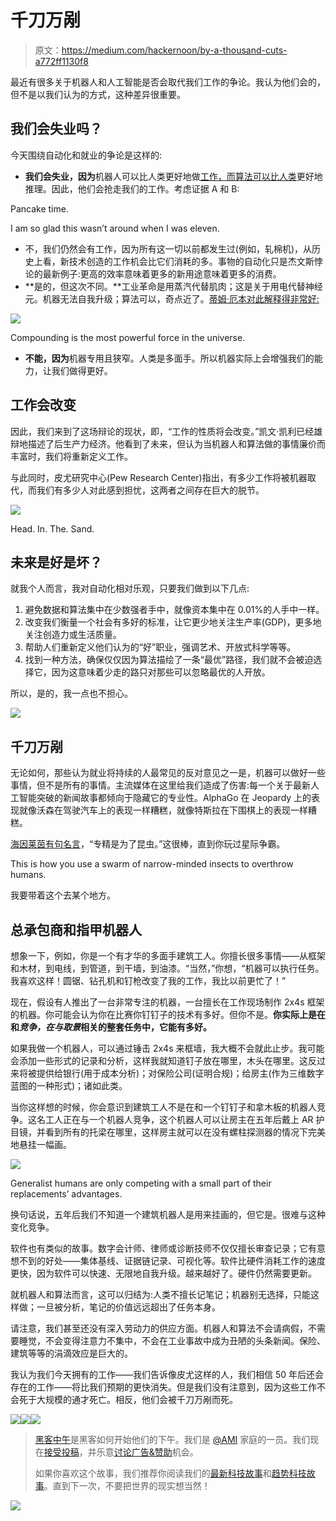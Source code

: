 # 千刀万剐

> 原文：<https://medium.com/hackernoon/by-a-thousand-cuts-a772ff1130f8>

最近有很多关于机器人和人工智能是否会取代我们工作的争论。我认为他们会的，但不是以我们认为的方式，这种差异很重要。

## 我们会失业吗？

今天围绕自动化和就业的争论是这样的:

*   **我们会失业，因为**机器人可以比人类更好地做[工作，而](https://www.engadget.com/2009/09/30/video-abb-flexpicker-replaces-human-pancake-pickers-with-amazin/)[算法可以比人类](https://www.technologyreview.com/s/535446/googles-ai-masters-space-invaders-but-it-still-stinks-at-pac-man/)更好地推理。因此，他们会抢走我们的工作。考虑证据 A 和 B:

Pancake time.

I am so glad this wasn’t around when I was eleven.

*   不，我们仍然会有工作，因为所有这一切以前都发生过(例如，轧棉机)，从历史上看，新技术创造的工作机会比它们消耗的多。事物的自动化只是杰文斯悖论的最新例子:更高的效率意味着更多的新用途意味着更多的消费。
*   **是的，但这次不同。**工业革命是用蒸汽代替肌肉；这是关于用电代替神经元。机器无法自我升级；算法可以，奇点近了。[蒂姆·厄本对此解释得非常好:](http://waitbutwhy.com/2015/01/artificial-intelligence-revolution-1.html)

![](img/b8e0be0846a6ecd70cf9c4c0e207ee02.png)

Compounding is the most powerful force in the universe.

*   **不能，因为**机器专用且狭窄。人类是多面手。所以机器实际上会增强我们的能力，让我们做得更好。

## 工作会改变

因此，我们来到了这场辩论的现状，即，“工作的性质将会改变。”凯文·凯利已经雄辩地描述了后生产力经济。他看到了未来，但认为当机器人和算法做的事情廉价而丰富时，我们将重新定义工作。

与此同时，皮尤研究中心(Pew Research Center)指出，有多少工作将被机器取代，而我们有多少人对此感到担忧，这两者之间存在巨大的脱节。

![](img/2bae719f75bca7d085c690f0d9003d84.png)

Head. In. The. Sand.

## 未来是好是坏？

就我个人而言，我对自动化相对乐观，只要我们做到以下几点:

1.  避免数据和算法集中在少数强者手中，就像资本集中在 0.01%的人手中一样。
2.  改变我们衡量一个社会有多好的标准，让它更少地关注生产率(GDP)，更多地关注创造力或生活质量。
3.  帮助人们重新定义他们认为的“好”职业，强调艺术、开放式科学等等。
4.  找到一种方法，确保仅仅因为算法描绘了一条“最优”路径，我们就不会被迫选择它，因为这意味着少走的路只对那些可以忽略最优的人开放。

所以，是的，我一点也不担心。

![](img/da667ad4423642f4274c326085fafb77.png)

## 千刀万剐

无论如何，那些认为就业将持续的人最常见的反对意见之一是，机器可以做好一些事情，但不是所有的事情。主流媒体在这里给我们造成了伤害:每一个关于最新人工智能突破的新闻故事都倾向于隐藏它的专业性。AlphaGo 在 Jeopardy 上的表现就像沃森在驾驶汽车上的表现一样糟糕，就像特斯拉在下围棋上的表现一样糟糕。

[海因莱茵有句名言](https://en.wikipedia.org/wiki/Competent_man)，“专精是为了昆虫。”这很棒，直到你玩过星际争霸。

This is how you use a swarm of narrow-minded insects to overthrow humans.

我要带着这个去某个地方。

## 总承包商和指甲机器人

想象一下，例如，你是一个有才华的多面手建筑工人。你擅长很多事情——从框架和木材，到电线，到管道，到干墙，到油漆。“当然，”你想，“机器可以执行任务。我喜欢这样！圆锯、钻孔机和钉枪改变了我的工作，我比以前更忙了！”

现在，假设有人推出了一台非常专注的机器，一台擅长在工作现场制作 2x4s 框架的机器。你可能会认为你在比赛你钉钉子的技术有多好。但你不是。**你实际上是在和*竞争，在与取景*相关的整套任务中，它能有多好。**

如果我做一个机器人，可以通过锤击 2x4s 来框墙，我大概不会就此止步。我可能会添加一些形式的记录和分析，这样我就知道钉子放在哪里，木头在哪里。这反过来将被提供给银行(用于成本分析)；对保险公司(证明合规)；给房主(作为三维数字蓝图的一种形式)；诸如此类。

当你这样想的时候，你会意识到建筑工人不是在和一个钉钉子和拿木板的机器人竞争。这名工人正在与一个机器人竞争，这个机器人可以让房主在五年后戴上 AR 护目镜，并看到所有的托梁在哪里，这样房主就可以在没有螺柱探测器的情况下完美地悬挂一幅画。

![](img/f9c26fdb134d0d2fbdfdc74b4982d2a4.png)

Generalist humans are only competing with a small part of their replacements’ advantages.

换句话说，五年后我们不知道一个建筑机器人是用来挂画的，但它是。很难与这种变化竞争。

软件也有类似的故事。数字会计师、律师或诊断技师不仅仅擅长审查记录；它有意想不到的好处——集体基线、证据链记录、可视化等。软件比硬件消耗工作的速度更快，因为软件可以快速、无限地自我升级。越来越好了。硬件仍然需要更新。

就机器人和算法而言，这可以归结为:人类不擅长记笔记；机器别无选择，只能这样做；一旦被分析，笔记的价值远远超出了任务本身。

请注意，我们甚至还没有深入劳动力的供应方面。机器人和算法不会请病假，不需要睡觉，不会变得注意力不集中，不会在工业事故中成为丑陋的头条新闻。保险、建筑等等的涓滴效应是巨大的。

我认为我们今天拥有的工作——我们告诉像皮尤这样的人，我们相信 50 年后还会存在的工作——将比我们预期的更快消失。但是我们没有注意到，因为这些工作不会死于大规模的通才死亡。相反，他们会被千刀万剐而死。

[![](img/50ef4044ecd4e250b5d50f368b775d38.png)](http://bit.ly/HackernoonFB)[![](img/979d9a46439d5aebbdcdca574e21dc81.png)](https://goo.gl/k7XYbx)[![](img/2930ba6bd2c12218fdbbf7e02c8746ff.png)](https://goo.gl/4ofytp)

> [黑客中午](http://bit.ly/Hackernoon)是黑客如何开始他们的下午。我们是 [@AMI](http://bit.ly/atAMIatAMI) 家庭的一员。我们现在[接受投稿](http://bit.ly/hackernoonsubmission)，并乐意[讨论广告&赞助](mailto:partners@amipublications.com)机会。
> 
> 如果你喜欢这个故事，我们推荐你阅读我们的[最新科技故事](http://bit.ly/hackernoonlatestt)和[趋势科技故事](https://hackernoon.com/trending)。直到下一次，不要把世界的现实想当然！

[![](img/be0ca55ba73a573dce11effb2ee80d56.png)](https://goo.gl/Ahtev1)